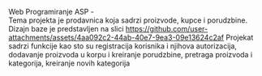 Web Programiranje ASP -  
Tema projekta je prodavnica koja sadrzi proizvode, kupce i porudzbine. 
Dizajn baze je predstavljen na slici https://github.com/user-attachments/assets/4aa092c2-44ab-40e7-9ea3-09e13624c2af
Projekat sadrzi funkcije kao sto su registracija korisnika i njihova autorizacija, dodavanje proizvoda u korpu i kreiranje porudzbine, pretraga proizvoda i kategorija, kreiranje novih kategorija

